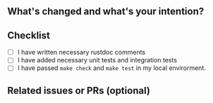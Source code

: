 ## What's changed and what's your intention?

<!--

**Please do not leave this empty!**

Please explain **IN DETAIL** what the changes are in this PR and why they are needed:

-->

## Checklist

- [ ] I have written necessary rustdoc comments
- [ ] I have added necessary unit tests and integration tests
- [ ] I have passed `make check` and `make test` in my local envirorment.

## Related issues or PRs (optional)
